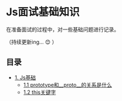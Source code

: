 # Js面试基础知识

在准备面试的过程中，对一些基础问题进行记录。

（持续更新ing... :blush: ）

## 目录

* [1. Js基础]()
    * [1.1 prototype和__proto__的关系是什么](basic/prototype.md)
    * [1.2 this关键字](basic/this.md)


